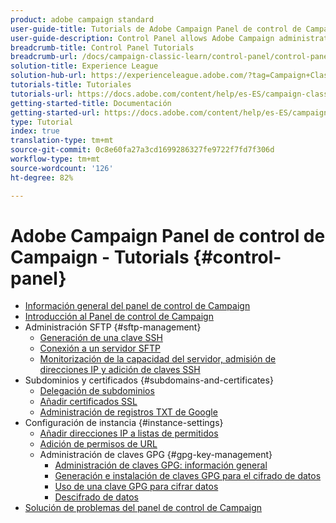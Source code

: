 ```yaml
---
product: adobe campaign standard
user-guide-title: Tutorials de Adobe Campaign Panel de control de Campaign
user-guide-description: Control Panel allows Adobe Campaign administrators to monitor key assets and perform administrative tasks, such as managing the SFTP storage by instance or allow list IP addresses.
breadcrumb-title: Control Panel Tutorials
breadcrumb-url: /docs/campaign-classic-learn/control-panel/control-panel-overview.html
solution-title: Experience League
solution-hub-url: https://experienceleague.adobe.com/?tag=Campaign+Classic#recommended/solutions/campaign
tutorials-title: Tutoriales
tutorials-url: https://docs.adobe.com/content/help/es-ES/campaign-classic-learn/tutorials/overview.html
getting-started-title: Documentación
getting-started-url: https://docs.adobe.com/content/help/es-ES/campaign-classic/using/getting-started/starting-with-adobe-campaign/about-adobe-campaign-classic.html
type: Tutorial
index: true
translation-type: tm+mt
source-git-commit: 0c8e60fa27a3cd1699286327fe9722f7fd7f306d
workflow-type: tm+mt
source-wordcount: '126'
ht-degree: 82%

---
```



# Adobe Campaign Panel de control de Campaign - Tutorials {#control-panel}

+ [Información general del panel de control de Campaign](/help/control-panel-tutorials/control-panel-overview.md)
+ [Introducción al Panel de control de Campaign](/help/control-panel-tutorials/getting-started-with-the-control-panel.md)
+ Administración SFTP {#sftp-management}
   + [Generación de una clave SSH](/help/control-panel-tutorials/sftp-management/generate-ssh-key.md)
   + [Conexión a un servidor SFTP](/help/control-panel-tutorials/sftp-management/connect-to-sftp-server.md)
   + [Monitorización de la capacidad del servidor, admisión de direcciones IP y adición de claves SSH](/help/control-panel-tutorials/sftp-management/monitoring-server-capacity-allow-listing-adding-ssh-key.md)
+ Subdominios y certificados {#subdomains-and-certificates}
   + [Delegación de subdominios](/help/control-panel-tutorials/subdomains-and-certificates/subdomain-delegation.md)
   + [Añadir certificados SSL](/help/control-panel-tutorials/subdomains-and-certificates/adding-ssl-certificates.md)
   + [Administración de registros TXT de Google](/help/control-panel-tutorials/subdomains-and-certificates/google-txt-record-management.md)
+ Configuración de instancia {#instance-settings}
   + [Añadir direcciones IP a listas de permitidos](/help/control-panel-tutorials/instance-settings/ip-allow-listing.md)
   + [Adición de permisos de URL](/help/control-panel-tutorials/instance-settings/adding-url-permissions.md)
   + Administración de claves GPG {#gpg-key-management}
      + [Administración de claves GPG: información general](/help/control-panel-tutorials/instance-settings/gpg-key-management/gpg-key-management-overview.md)
      + [Generación e instalación de claves GPG para el cifrado de datos](/help/control-panel-tutorials/instance-settings/gpg-key-management/generating-and-installing-gpg-keys-for-data-encryption.md)
      + [Uso de una clave GPG para cifrar datos](/help/control-panel-tutorials/instance-settings/gpg-key-management/using-a-gpg-key-to-encrypt-data.md)
      + [Descifrado de datos](/help/control-panel-tutorials/instance-settings/gpg-key-management/decrypting-data.md)
+ [Solución de problemas del panel de control de Campaign](/help/control-panel-tutorials/trouble-shooting.md)
